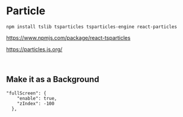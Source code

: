 # Particle
`npm install tslib tsparticles tsparticles-engine react-particles`

https://www.npmjs.com/package/react-tsparticles

https://particles.js.org/

<br>

## Make it as a Background

```
"fullScreen": {
    "enable": true,
    "zIndex": -100
  },
```